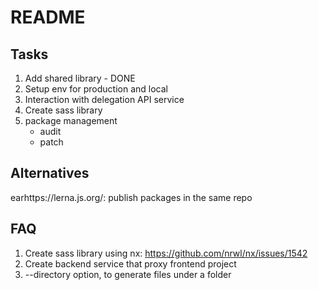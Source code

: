 # README

## Tasks

1. Add shared library - DONE
2. Setup env for production and local
3. Interaction with delegation API service
4. Create sass library
5. package management
   - audit
   - patch

## Alternatives

earhttps://lerna.js.org/: publish packages in the same repo

## FAQ

1. Create sass library using nx: https://github.com/nrwl/nx/issues/1542
2. Create backend service that proxy frontend project
3. --directory option, to generate files under a folder
